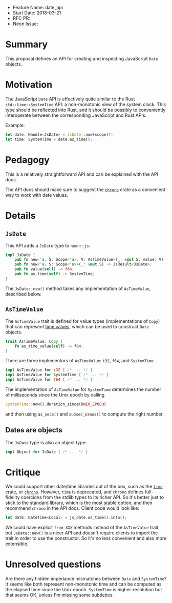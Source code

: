 - Feature Name: date_api
- Start Date: 2018-03-21
- RFC PR: 
- Neon Issue: 

# Summary
[summary]: #summary

This proposal defines an API for creating and inspecting JavaScript `Date` objects.

# Motivation
[motivation]: #motivation

The JavaScript `Date` API is effectively quite similar to the Rust `std::time::SystemTime` API: a non-monotonic view of the system clock. This type should be reflected into Rust, and it should be possibly to conveniently interoperate between the corresponding JavaScript and Rust APIs.

Example:

```rust
let date: Handle<JsDate> = JsDate::now(scope)?;
let time: SystemTime = date.as_time();
```

# Pedagogy
[pedagogy]: #pedagogy

This is a relatively straightforward API and can be explained with the API docs.

The API docs should make sure to suggest the [`chrono`](https://github.com/chronotope/chrono) crate as a convenient way to work with date values.

# Details
[details]: #details

## `JsDate`

This API adds a `JsDate` type to `neon::js`:

```rust
impl JsDate {
    pub fn new<'a, S: Scope<'a>, V: AsTimeValue>(_: &mut S, value: V) -> JsResult<JsDate>;
    pub fn now<'a, S: Scope<'a>>(_: &mut S) -> JsResult<JsDate>;
    pub fn value(self) -> f64;
    pub fn as_time(self) -> SystemTime;
}
```

The `JsDate::new()` method takes any implementation of `AsTimeValue`, described below.

## `AsTimeValue`

The `AsTimeValue` trait is defined for value types (implementations of `Copy`) that can represent [time values](https://www.ecma-international.org/ecma-262/8.0/index.html#sec-time-values-and-time-range), which can be used to construct `Date` objects.

```rust
trait AsTimeValue: Copy {
    fn as_time_value(self) -> f64;
}
```

There are three implementors of `AsTimeValue`: `i32`, `f64`, and `SystemTime`.

```rust
impl AsTimeValue for i32 { /* ... */ }
impl AsTimeValue for SystemTime { /* ... */ }
impl AsTimeValue for f64 { /* ... */ }
```

The implementation of `AsTimeValue` for `SystemTime` determines the number of milliseconds since the Unix epoch by calling
```rust
SystemTime::now().duration_since(UNIX_EPOCH)
```
and then using `as_secs()` and `subsec_nanos()` to compute the right number.

## Dates are objects

The `JsDate` type is also an object type:

```rust
impl Object for JsDate { /* ... */ }
```

# Critique
[critique]: #critique

We could support other date/time libraries out of the box, such as the [`time`](https://github.com/rust-lang-deprecated/time) crate, or [`chrono`](https://github.com/chronotope/chrono). However, `time` is deprecated, and `chrono` defines full-fidelity coercions from the stdlib types to its richer API. So it's better just to stick to the standard library, which is the most stable option, and then recommend `chrono` in the API docs. Client code would look like:

```rust
let date: DateTime<Local> = js_date.as_time().into();
```

We could have explicit `from_XXX` methods instead of the `AsTimeValue` trait, but `JsDate::new()` is a nicer API and doesn't require clients to import the trait in order to use the constructor. So it's no less convenient and also more extensible.

# Unresolved questions
[unresolved]: #unresolved-questions

Are there any hidden impedance mismatches between `Date` and `SystemTime`? It seems like both represent non-monotonic time and can be computed as the elapsed time since the Unix epoch. `SystemTime` is higher-resolution but that seems OK, unless I'm missing some subtleties.
